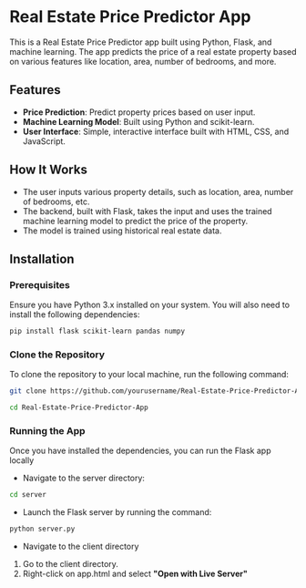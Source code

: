 # Real Estate Price Predictor App

This is a Real Estate Price Predictor app built using Python, Flask, and machine learning. The app predicts the price of a real estate property based on various features like location, area, number of bedrooms, and more.

## Features
- **Price Prediction**: Predict property prices based on user input.
- **Machine Learning Model**: Built using Python and scikit-learn.
- **User Interface**: Simple, interactive interface built with HTML, CSS, and JavaScript.

## How It Works
- The user inputs various property details, such as location, area, number of bedrooms, etc.
- The backend, built with Flask, takes the input and uses the trained machine learning model to predict the price of the property.
- The model is trained using historical real estate data.

## Installation

### Prerequisites
Ensure you have Python 3.x installed on your system. You will also need to install the following dependencies:
```bash
pip install flask scikit-learn pandas numpy
```
### Clone the Repository
To clone the repository to your local machine, run the following command:
```bash
git clone https://github.com/yourusername/Real-Estate-Price-Predictor-App.git
```
```bash
cd Real-Estate-Price-Predictor-App
```
### Running the App
Once you have installed the dependencies, you can run the Flask app locally
- Navigate to the server directory:
```bash
cd server
```
- Launch the Flask server by running the command:
```bash
python server.py
```
- Navigate to the client directory
1. Go to the client directory.
2. Right-click on app.html and select **"Open with Live Server"**
